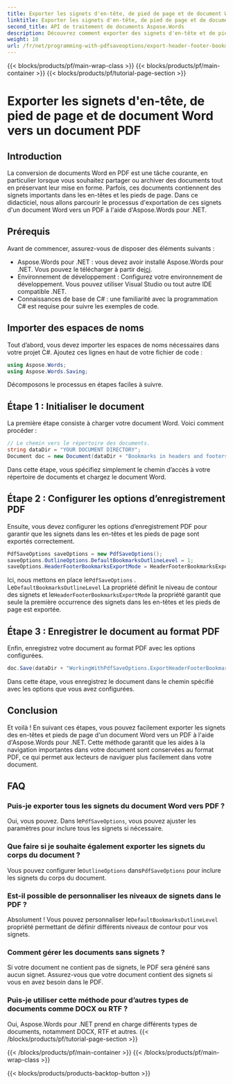 ```yaml
---
title: Exporter les signets d'en-tête, de pied de page et de document Word vers un document PDF
linktitle: Exporter les signets d'en-tête, de pied de page et de document Word vers un document PDF
second_title: API de traitement de documents Aspose.Words
description: Découvrez comment exporter des signets d'en-tête et de pied de page d'un document Word vers PDF à l'aide d'Aspose.Words pour .NET avec notre guide étape par étape.
weight: 10
url: /fr/net/programming-with-pdfsaveoptions/export-header-footer-bookmarks/
---
```


{{< blocks/products/pf/main-wrap-class >}}
{{< blocks/products/pf/main-container >}}
{{< blocks/products/pf/tutorial-page-section >}}

# Exporter les signets d'en-tête, de pied de page et de document Word vers un document PDF

## Introduction

La conversion de documents Word en PDF est une tâche courante, en particulier lorsque vous souhaitez partager ou archiver des documents tout en préservant leur mise en forme. Parfois, ces documents contiennent des signets importants dans les en-têtes et les pieds de page. Dans ce didacticiel, nous allons parcourir le processus d'exportation de ces signets d'un document Word vers un PDF à l'aide d'Aspose.Words pour .NET.

## Prérequis

Avant de commencer, assurez-vous de disposer des éléments suivants :

- Aspose.Words pour .NET : vous devez avoir installé Aspose.Words pour .NET. Vous pouvez le télécharger à partir de[ici](https://releases.aspose.com/words/net/).
- Environnement de développement : Configurez votre environnement de développement. Vous pouvez utiliser Visual Studio ou tout autre IDE compatible .NET.
- Connaissances de base de C# : une familiarité avec la programmation C# est requise pour suivre les exemples de code.

## Importer des espaces de noms

Tout d’abord, vous devez importer les espaces de noms nécessaires dans votre projet C#. Ajoutez ces lignes en haut de votre fichier de code :

```csharp
using Aspose.Words;
using Aspose.Words.Saving;
```

Décomposons le processus en étapes faciles à suivre.

## Étape 1 : Initialiser le document

La première étape consiste à charger votre document Word. Voici comment procéder :

```csharp
// Le chemin vers le répertoire des documents.
string dataDir = "YOUR DOCUMENT DIRECTORY";
Document doc = new Document(dataDir + "Bookmarks in headers and footers.docx");
```

Dans cette étape, vous spécifiez simplement le chemin d’accès à votre répertoire de documents et chargez le document Word.

## Étape 2 : Configurer les options d’enregistrement PDF

Ensuite, vous devez configurer les options d’enregistrement PDF pour garantir que les signets dans les en-têtes et les pieds de page sont exportés correctement.

```csharp
PdfSaveOptions saveOptions = new PdfSaveOptions();
saveOptions.OutlineOptions.DefaultBookmarksOutlineLevel = 1;
saveOptions.HeaderFooterBookmarksExportMode = HeaderFooterBookmarksExportMode.First;
```

 Ici, nous mettons en place le`PdfSaveOptions` . Le`DefaultBookmarksOutlineLevel` La propriété définit le niveau de contour des signets et le`HeaderFooterBookmarksExportMode` la propriété garantit que seule la première occurrence des signets dans les en-têtes et les pieds de page est exportée.

## Étape 3 : Enregistrer le document au format PDF

Enfin, enregistrez votre document au format PDF avec les options configurées.

```csharp
doc.Save(dataDir + "WorkingWithPdfSaveOptions.ExportHeaderFooterBookmarks.pdf", saveOptions);
```

Dans cette étape, vous enregistrez le document dans le chemin spécifié avec les options que vous avez configurées.

## Conclusion

Et voilà ! En suivant ces étapes, vous pouvez facilement exporter les signets des en-têtes et pieds de page d'un document Word vers un PDF à l'aide d'Aspose.Words pour .NET. Cette méthode garantit que les aides à la navigation importantes dans votre document sont conservées au format PDF, ce qui permet aux lecteurs de naviguer plus facilement dans votre document.

## FAQ

### Puis-je exporter tous les signets du document Word vers PDF ?

 Oui, vous pouvez. Dans le`PdfSaveOptions`, vous pouvez ajuster les paramètres pour inclure tous les signets si nécessaire.

### Que faire si je souhaite également exporter les signets du corps du document ?

 Vous pouvez configurer le`OutlineOptions` dans`PdfSaveOptions` pour inclure les signets du corps du document.

### Est-il possible de personnaliser les niveaux de signets dans le PDF ?

 Absolument ! Vous pouvez personnaliser le`DefaultBookmarksOutlineLevel` propriété permettant de définir différents niveaux de contour pour vos signets.

### Comment gérer les documents sans signets ?

Si votre document ne contient pas de signets, le PDF sera généré sans aucun signet. Assurez-vous que votre document contient des signets si vous en avez besoin dans le PDF.

### Puis-je utiliser cette méthode pour d’autres types de documents comme DOCX ou RTF ?

Oui, Aspose.Words pour .NET prend en charge différents types de documents, notamment DOCX, RTF et autres.
{{< /blocks/products/pf/tutorial-page-section >}}

{{< /blocks/products/pf/main-container >}}
{{< /blocks/products/pf/main-wrap-class >}}

{{< blocks/products/products-backtop-button >}}
